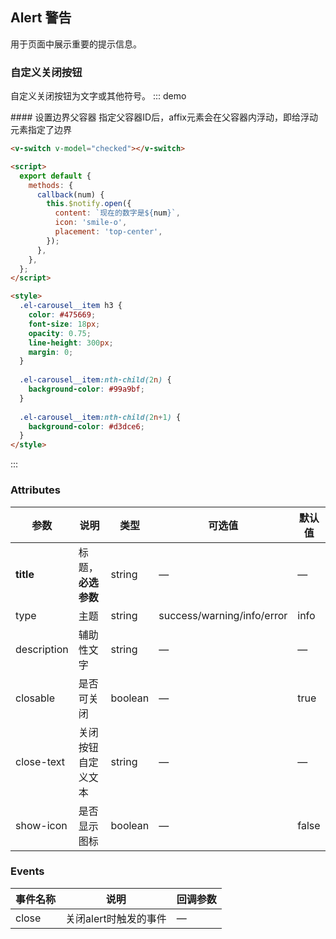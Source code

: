 <script>
  export default {
    data: ()=> ({
      checked: true
    }),
    methods: {
      hello() {
        alert('Hello World!');
      }
    }
  }
</script>
<style>
  .demo-box.demo-alert .el-alert {
    margin: 20px 0 0;
  }

  .demo-box.demo-alert .el-alert:first-child {
    margin: 0;
  }
</style>

## Alert 警告

用于页面中展示重要的提示信息。

### 自定义关闭按钮

自定义关闭按钮为文字或其他符号。
::: demo
<summary>
  #### 设置边界父容器
  指定父容器ID后，affix元素会在父容器内浮动，即给浮动元素指定了边界
</summary>

```html
<v-switch v-model="checked"></v-switch>

<script>
  export default {
    methods: {
      callback(num) {
        this.$notify.open({
          content: `现在的数字是${num}`,
          icon: 'smile-o',
          placement: 'top-center',
        });
      },
    },
  };
</script>

<style>
  .el-carousel__item h3 {
    color: #475669;
    font-size: 18px;
    opacity: 0.75;
    line-height: 300px;
    margin: 0;
  }
  
  .el-carousel__item:nth-child(2n) {
    background-color: #99a9bf;
  }
  
  .el-carousel__item:nth-child(2n+1) {
    background-color: #d3dce6;
  }
</style>
```
:::
  <v-switch v-model="checked"></v-switch>


### Attributes
| 参数      | 说明          | 类型      | 可选值                           | 默认值  |
|---------- |-------------- |---------- |--------------------------------  |-------- |
| **title** | 标题，**必选参数** | string | — | — |
| type | 主题 | string | success/warning/info/error | info |
| description | 辅助性文字 | string | — | — |
| closable | 是否可关闭 | boolean | — | true |
| close-text | 关闭按钮自定义文本 | string | — | — |
| show-icon | 是否显示图标 | boolean | — | false |


### Events
| 事件名称 | 说明 | 回调参数 |
|---------- |-------- |---------- |
| close | 关闭alert时触发的事件 | — |
